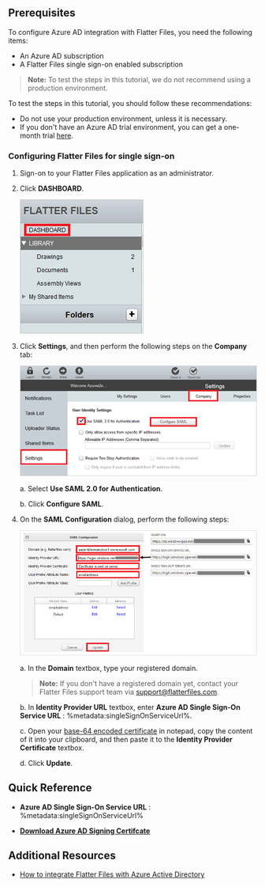 ## Prerequisites

To configure Azure AD integration with Flatter Files, you need the following items:

- An Azure AD subscription
- A Flatter Files single sign-on enabled subscription

> **Note:**
> To test the steps in this tutorial, we do not recommend using a production environment.

To test the steps in this tutorial, you should follow these recommendations:

- Do not use your production environment, unless it is necessary.
- If you don't have an Azure AD trial environment, you can get a one-month trial [here](https://azure.microsoft.com/pricing/free-trial/).

### Configuring Flatter Files for single sign-on

1. Sign-on to your Flatter Files application as an administrator.

2. Click **DASHBOARD**. 
   
    ![Configure Single Sign-On](./media/tutorial_flatter_files_05.png)  

3. Click **Settings**, and then perform the following steps on the **Company** tab: 
   
    ![Configure Single Sign-On](./media/tutorial_flatter_files_06.png)  
    
	a. Select **Use SAML 2.0 for Authentication**.
    
	b. Click **Configure SAML**.

4. On the **SAML Configuration** dialog, perform the following steps: 
   
    ![Configure Single Sign-On](./media/tutorial_flatter_files_08.png)  
   
    a. In the **Domain** textbox, type your registered domain.
   
    > **Note:**
    > If you don't have a registered domain yet, contact your Flatter Files support team via [support@flatterfiles.com](mailto:support@flatterfiles.com). 
    
    b. In **Identity Provider URL** textbox, enter **Azure AD Single Sign-On Service URL** : %metadata:singleSignOnServiceUrl%.
   
    c.  Open your [base-64 encoded certificate](%metadata:CertificateDownloadRawUrl%) in notepad, copy the content of it into your clipboard, and then paste it to the **Identity Provider Certificate** textbox.

    d. Click **Update**.



## Quick Reference

* **Azure AD Single Sign-On Service URL** : %metadata:singleSignOnServiceUrl%


* **[Download Azure AD Signing Certifcate](%metadata:CertificateDownloadRawUrl%)**



## Additional Resources

* [How to integrate Flatter Files with Azure Active Directory](https://docs.microsoft.com/azure/active-directory/active-directory-saas-flatterfiles-tutorial)
